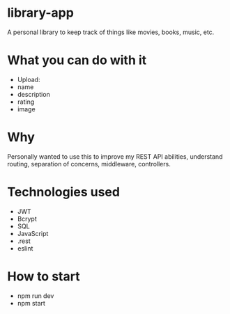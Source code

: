 # library-app
A personal library to keep track of things like movies, books, music, etc.

# What you can do with it
- Upload:
- name
- description
- rating
- image

# Why
Personally wanted to use this to improve my REST API abilities, understand routing, separation of concerns, middleware, controllers.

# Technologies used
- JWT
- Bcrypt
- SQL
- JavaScript
- .rest
- eslint

# How to start
- npm run dev
- npm start
